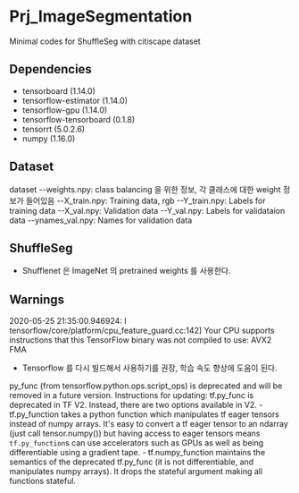 # Prj_ImageSegmentation
Minimal codes for ShuffleSeg with citiscape dataset

## Dependencies
* tensorboard (1.14.0)
* tensorflow-estimator (1.14.0)
* tensorflow-gpu (1.14.0)
* tensorflow-tensorboard (0.1.8)
* tensorrt (5.0.2.6)
* numpy (1.16.0)

## Dataset
dataset
--weights.npy: class balancing 을 위한 정보, 각 클래스에 대한 weight 정보가 들어있음
--X_train.npy: Training data, rgb
--Y_train.npy: Labels for training data
--X_val.npy: Validation data
--Y_val.npy: Labels for validataion data
--ynames_val.npy: Names for validation data

## ShuffleSeg
* Shufflenet 은 ImageNet 의 pretrained weights 를 사용한다.

## Warnings
2020-05-25 21:35:00.946924: I tensorflow/core/platform/cpu_feature_guard.cc:142] Your CPU supports instructions that this TensorFlow binary was not compiled to use: AVX2 FMA
* Tensorflow 를 다시 빌드해서 사용하기를 권장, 학습 속도 향상에 도움이 된다.

py_func (from tensorflow.python.ops.script_ops) is deprecated and will be removed in a future version.
Instructions for updating:
tf.py_func is deprecated in TF V2. Instead, there are two
    options available in V2.
    - tf.py_function takes a python function which manipulates tf eager
    tensors instead of numpy arrays. It's easy to convert a tf eager tensor to
    an ndarray (just call tensor.numpy()) but having access to eager tensors
    means `tf.py_function`s can use accelerators such as GPUs as well as
    being differentiable using a gradient tape.
    - tf.numpy_function maintains the semantics of the deprecated tf.py_func
    (it is not differentiable, and manipulates numpy arrays). It drops the
    stateful argument making all functions stateful.
    











